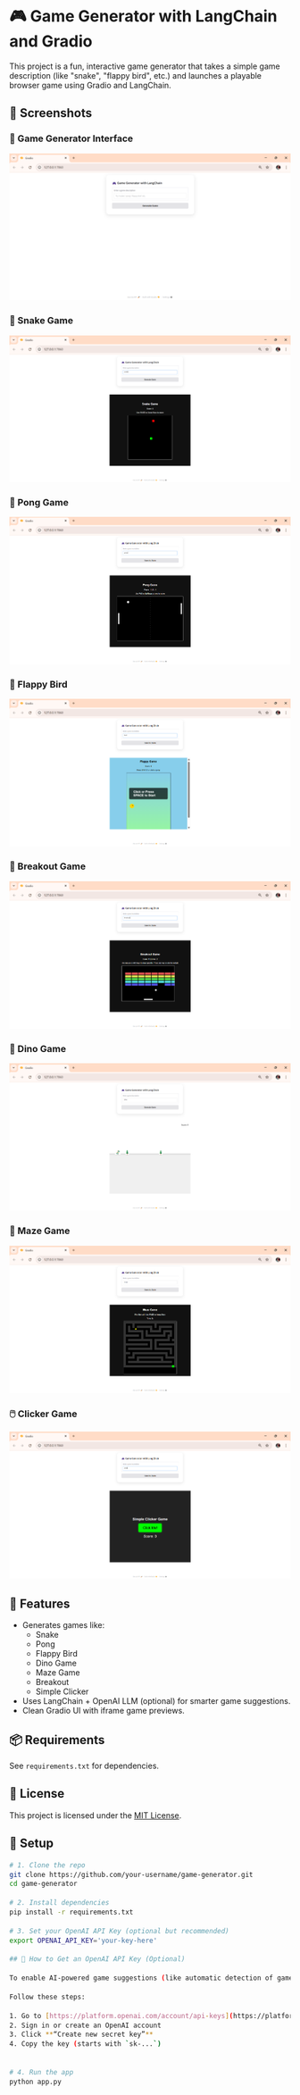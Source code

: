 # 🎮 Game Generator with LangChain and Gradio

This project is a fun, interactive game generator that takes a simple game description (like "snake", "flappy bird", etc.) and launches a playable browser game using Gradio and LangChain.

## 📸 Screenshots

### 🎯 Game Generator Interface
![UI](Screenshot%201.png)

### 🐍 Snake Game
![Snake](Snake.png)

### 🏓 Pong Game
![Pong](Pong.png)

### 🐤 Flappy Bird
![Flappy Bird](Flappy%20Bird.png)

### 🧱 Breakout Game
![Breakout](Break.png)

### 🌲 Dino Game
![Dino](Dino.png)

### 🧩 Maze Game
![Maze](Maze.png)

### 🖱️ Clicker Game
![Click Game](Click%20game.png)

## 🚀 Features

- Generates games like:
  - Snake
  - Pong
  - Flappy Bird
  - Dino Game
  - Maze Game
  - Breakout
  - Simple Clicker
- Uses LangChain + OpenAI LLM (optional) for smarter game suggestions.
- Clean Gradio UI with iframe game previews.
  
## 📦 Requirements

See `requirements.txt` for dependencies.

## 📄 License

This project is licensed under the [MIT License](LICENSE).

## 🔑 Setup

```bash
# 1. Clone the repo
git clone https://github.com/your-username/game-generator.git
cd game-generator

# 2. Install dependencies
pip install -r requirements.txt

# 3. Set your OpenAI API Key (optional but recommended)
export OPENAI_API_KEY='your-key-here'

## 🔑 How to Get an OpenAI API Key (Optional)

To enable AI-powered game suggestions (like automatic detection of game type from your description), you can use the OpenAI API via LangChain.

Follow these steps:

1. Go to [https://platform.openai.com/account/api-keys](https://platform.openai.com/account/api-keys)
2. Sign in or create an OpenAI account
3. Click **“Create new secret key”**
4. Copy the key (starts with `sk-...`)


# 4. Run the app
python app.py
